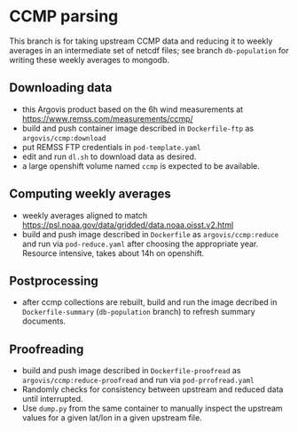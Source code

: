 
# CCMP parsing

This branch is for taking upstream CCMP data and reducing it to weekly averages in an intermediate set of netcdf files; see branch `db-population` for writing these weekly averages to mongodb.

## Downloading data

 - this Argovis product based on the 6h wind measurements at https://www.remss.com/measurements/ccmp/ 
 - build and push container image described in `Dockerfile-ftp` as `argovis/ccmp:download`
 - put REMSS FTP credentials in `pod-template.yaml`
 - edit and run `dl.sh` to download data as desired.
 - a large openshift volume named `ccmp` is expected to be available.

## Computing weekly averages

 - weekly averages aligned to match https://psl.noaa.gov/data/gridded/data.noaa.oisst.v2.html
 - build and push image described in `Dockerfile` as `argovis/ccmp:reduce` and run via `pod-reduce.yaml` after choosing the appropriate year. Resource intensive, takes about 14h on openshift.

## Postprocessing

 - after ccmp collections are rebuilt, build and run the image decribed in `Dockerfile-summary` (`db-population` branch) to refresh summary documents.

## Proofreading

 - build and push image described in `Dockerfile-proofread` as `argovis/ccmp:reduce-proofread` and run via `pod-prrofread.yaml`
 - Randomly checks for consistency between upstream and reduced data until interrupted.
 - Use `dump.py` from the same container to manually inspect the upstream values for a given lat/lon in a given upstream file.

